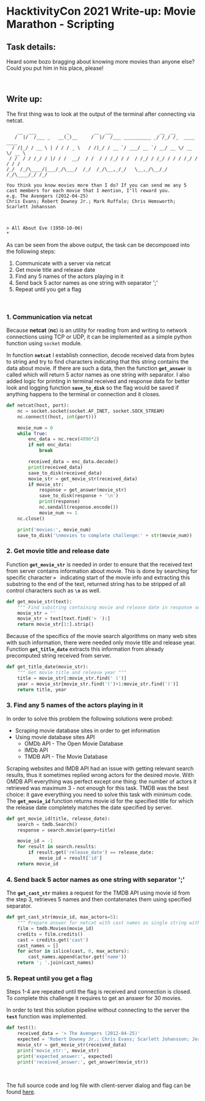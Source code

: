 # HacktivityCon 2021 Write-up: Movie Marathon - Scripting

## Task details:
Heard some bozo bragging about knowing more movies than anyone else? Could you put him in his place, please!

<br>

## Write up:

The first thing was to look at the output of the terminal after connecting via netcat.

```log
    __  ___           _         __  ___                 __  __              
   /  |/  /___ _   __(_)__     /  |/  /___ __________ _/ /_/ /_  ____  ____ 
  / /|_/ / __ \ | / / / _ \   / /|_/ / __ `/ ___/ __ `/ __/ __ \/ __ \/ __ \
 / /  / / /_/ / |/ / /  __/  / /  / / /_/ / /  / /_/ / /_/ / / / /_/ / / / /
/_/  /_/\____/|___/_/\___/  /_/  /_/\__,_/_/   \__,_/\__/_/ /_/\____/_/ /_/ 
                                                                            
You think you know movies more than I do? If you can send me any 5 cast members for each movie that I mention, I'll reward you.
e.g. The Avengers (2012-04-25)
Chris Evans; Robert Downey Jr.; Mark Ruffalo; Chris Hemsworth; Scarlett Johansson



> All About Eve (1950-10-06)
* 
```

As can be seen from the above output, the task can be decomposed into the following steps:
1. Communicate with a server via netcat
1. Get movie title and release date
1. Find any 5 names of the actors playing in it
1. Send back 5 actor names as one string with separator ';'
1. Repeat until you get a flag

<br>

### 1. Communication via netcat
Because **netcat** (**nc**) is an utility for reading from and writing to network connections using TCP or UDP, it can be implemented as a simple python function using `socket` module.

In function **`netcat`** I establish connection, decode received data from bytes to string and try to find characters indicating that this string contains the data about movie. If there are such a data, then the function **`get_answer`** is called which will return 5 actor names as one string with separator. I also added logic for printing in terminal received and response data for better look and logging function **`save_to_disk`** so the flag would be saved if anything happens to the terminal or connection and it closes.

```python
def netcat(host, port):
    nc = socket.socket(socket.AF_INET, socket.SOCK_STREAM)
    nc.connect((host, int(port)))

    movie_num = 0
    while True:
        enc_data = nc.recv(4096*2)
        if not enc_data:
            break

        received_data = enc_data.decode()
        print(received_data)
        save_to_disk(received_data)
        movie_str = get_movie_str(received_data)
        if movie_str:
        	response = get_answer(movie_str)
        	save_to_disk(response + '\n')
        	print(response)
        	nc.sendall(response.encode())
        	movie_num += 1
    nc.close()

    print('movies:', movie_num)
    save_to_disk('\nmovies to complete challenge:' + str(movie_num))
```


### 2. Get movie title and release date
Function **`get_movie_str`** is needed in order to ensure that the received text from server contains information about movie. This is done by searching for specific character **`> `** indicating start of the movie info and extracting this substring to the end of the text, returned string has to be stripped of all control characters such as **`\n`** as well.

```python
def get_movie_str(text):
	""" Find substring containing movie and release date in response sent by bot """
	movie_str = ''
	movie_str = text[text.find('> '):]
	return movie_str[1:].strip()
```

Because of the specifics of the movie search algorithms on many web sites with such information, there were needed only movie title and release year. Function **`get_title_date`** extracts this information from already precomputed string received from server.

```python
def get_title_date(movie_str):
	""" Get movie title and release year """
	title = movie_str[:movie_str.find(' (')]
	year = movie_str[movie_str.find('(')+1:movie_str.find(')')]
	return title, year
```


### 3. Find any 5 names of the actors playing in it
In order to solve this problem the following solutions were probed:
- Scraping movie database sites in order to get information
- Using movie database sites API
  - OMDb API - The Open Movie Database
  - IMDb API
  - TMDB API - The Movie Database

Scraping websites and IMDB API had an issue with getting relevant search results, thus it sometimes replied wrong actors for the desired movie. With OMDB API everything was perfect except one thing: the number of actors it retrieved was maximum 3 - not enough for this task.
TMDB was the best choice: it gave everything you need to solve this task with minimum code.
The **`get_movie_id`** function returns movie id for the specified title for which the release date completely matches the date specified by server.

```python
def get_movie_id(title, release_date):
	search = tmdb.Search()
	response = search.movie(query=title)

	movie_id = -1
	for result in search.results:
		if result.get('release_date') == release_date:
			movie_id = result['id']
	return movie_id
```


### 4. Send back 5 actor names as one string with separator ';'
The **`get_cast_str`** makes a request for the TMDB API using movie id from the step 3, retrieves 5 names and then contatenates them using specified separator.

```python
def get_cast_str(movie_id, max_actors=5):
	""" Prepare answer for netcat with cast names as single string with separator ';' """
	film = tmdb.Movies(movie_id)
	credits = film.credits()
	cast = credits.get('cast')
	cast_names = []
	for actor in islice(cast, 0, max_actors):
		cast_names.append(actor.get('name'))
	return '; '.join(cast_names)
```


### 5. Repeat until you get a flag
Steps 1-4 are repeated until the flag is received and connection is closed. To complete this challenge it requires to get an answer for 30 movies.

In order to test this solution pipeline without connecting to the server the **`test`** function was implemented.

```python
def test():
	received_data = '> The Avengers (2012-04-25)'
	expected = 'Robert Downey Jr.; Chris Evans; Scarlett Johansson; Jeremy Renner; Mark Ruffalo'
	movie_str = get_movie_str(received_data)
	print('movie_str:', movie_str)
	print('expected_answer:', expected)
	print('received_answer:', get_answer(movie_str))
```

<br>

The full source code and log file with client-server dialog and flag can be found [here](https://github.com/requroku/CTFWriteUps/tree/main/2021-09-H@cktivityCon/Movie-Marathon).
